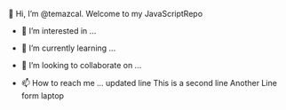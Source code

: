 👋 Hi, I’m @temazcal. Welcome to my JavaScriptRepo

- 👀 I’m interested in ...

- 🌱 I’m currently learning ...

- 💞️ I’m looking to collaborate on ...

- 📫 How to reach me ...
updated line
This is a second line
Another Line form laptop
